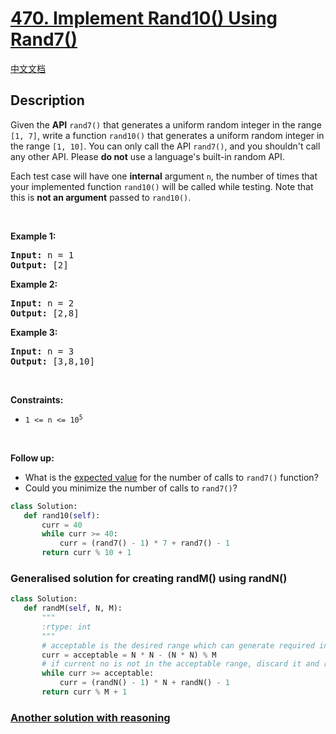 # [470. Implement Rand10() Using Rand7()](https://leetcode.com/problems/implement-rand10-using-rand7)

[中文文档](/solution/0400-0499/0470.Implement%20Rand10%28%29%20Using%20Rand7%28%29/README.md)

## Description

<!-- description:start -->

<p>Given the <strong>API</strong> <code>rand7()</code> that generates a uniform random integer in the range <code>[1, 7]</code>, write a function <code>rand10()</code> that generates a uniform random integer in the range <code>[1, 10]</code>. You can only call the API <code>rand7()</code>, and you shouldn&#39;t call any other API. Please <strong>do not</strong> use a language&#39;s built-in random API.</p>

<p>Each test case will have one <strong>internal</strong> argument <code>n</code>, the number of times that your implemented function <code>rand10()</code> will be called while testing. Note that this is <strong>not an argument</strong> passed to <code>rand10()</code>.</p>

<p>&nbsp;</p>
<p><strong class="example">Example 1:</strong></p>
<pre><strong>Input:</strong> n = 1
<strong>Output:</strong> [2]
</pre><p><strong class="example">Example 2:</strong></p>
<pre><strong>Input:</strong> n = 2
<strong>Output:</strong> [2,8]
</pre><p><strong class="example">Example 3:</strong></p>
<pre><strong>Input:</strong> n = 3
<strong>Output:</strong> [3,8,10]
</pre>
<p>&nbsp;</p>
<p><strong>Constraints:</strong></p>

<ul>
	<li><code>1 &lt;= n &lt;= 10<sup>5</sup></code></li>
</ul>

<p>&nbsp;</p>
<p><strong>Follow up:</strong></p>

<ul>
	<li>What is the <a href="https://en.wikipedia.org/wiki/Expected_value" target="_blank">expected value</a> for the number of calls to <code>rand7()</code> function?</li>
	<li>Could you minimize the number of calls to <code>rand7()</code>?</li>
</ul>




```python
class Solution:
   def rand10(self):
       curr = 40
       while curr >= 40:
           curr = (rand7() - 1) * 7 + rand7() - 1
       return curr % 10 + 1
```

### Generalised solution for creating randM() using randN()

```python
class Solution:
   def randM(self, N, M):
       """
       :rtype: int
       """
       # acceptable is the desired range which can generate required integer directly
       curr = acceptable = N * N - (N * N) % M
       # if current no is not in the acceptable range, discard it and repeat the process again
       while curr >= acceptable:
           curr = (randN() - 1) * N + randN() - 1
       return curr % M + 1
```

### [Another solution with reasoning](https://leetcode.com/problems/implement-rand10-using-rand7/solutions/816210/python-rejection-sampling-2-lines-explained/)

